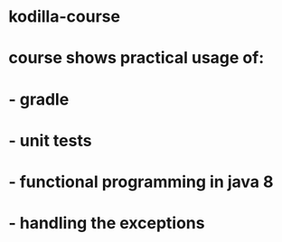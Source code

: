 # kodilla-course
# course shows practical usage of:
# - gradle
# - unit tests
# - functional programming in java 8
# - handling the exceptions